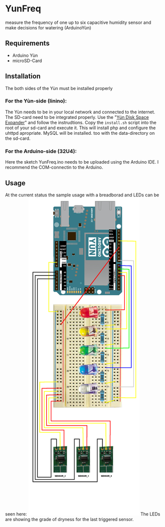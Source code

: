 # YunFreq
measure the frequency of one up to six capacitive humidity sensor and make decisions for watering (ArduinoYùn)

## Requirements
- Arduino Yùn
- microSD-Card

## Installation
The both sides of the Yùn must be installed properly
### For the Yùn-side (linino):
The Yùn needs to be in your local network and connected to the internet.
The SD-card need to be integrated properly. Use the "[Yún Disk Space Expander](http://www.arduino.cc/en/Tutorial/ExpandingYunDiskSpace)" and follow the instrudtions.
Copy the `install.sh` script into the root of your sd-card and execute it. This will install php and configure the uhttpd apropriate. MySQL will be installed. too with the data-directory on the sd-card.
### For the Arduino-side (32U4):
Here the sketch YunFreq.ino needs to be uploaded using the Arduino IDE. I recommend the COM-connectin to the Arduino.

## Usage
At the current status the sample usage with a breadborad and LEDs can be seen here:
![YunFreq with LEDs](YunFreq-with-LEDs.png)
The LEDs are showing the grade of dryness for the last triggered sensor.

